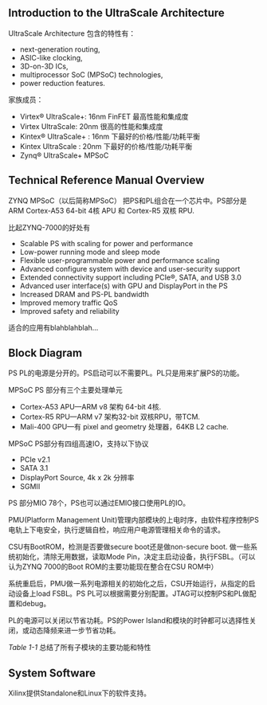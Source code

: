 ## Introduction to the UltraScale Architecture ##

UltraScale Architecture 包含的特性有：
- next-generation routing, 
- ASIC-like clocking, 
- 3D-on-3D ICs, 
- multiprocessor SoC (MPSoC) technologies, 
- power reduction features.

家族成员：
- Virtex® UltraScale+: 16nm FinFET 最高性能和集成度
- Virtex UltraScale: 20nm 很高的性能和集成度
- Kintex® UltraScale+ : 16nm 下最好的价格/性能/功耗平衡
- Kintex UltraScale : 20nm 下最好的价格/性能/功耗平衡
- Zynq® UltraScale+ MPSoC 

## Technical Reference Manual Overview ##
ZYNQ MPSoC（以后简称MPSoC） 把PS和PL组合在一个芯片中。PS部分是ARM Cortex-A53 64-bit 4核 APU 和 Cortex-R5 双核 RPU.

比起ZYNQ-7000的好处有
- Scalable PS with scaling for power and performance
- Low-power running mode and sleep mode
- Flexible user-programmable power and performance scaling
- Advanced configure system with device and user-security support
- Extended connectivity support including PCIe®, SATA, and USB 3.0
- Advanced user interface(s) with GPU and DisplayPort in the PS
- Increased DRAM and PS-PL bandwidth
- Improved memory traffic QoS
- Improved safety and reliability

适合的应用有blahblahblah…

## Block Diagram ##

PS PL的电源是分开的。PS启动可以不需要PL。PL只是用来扩展PS的功能。

MPSoC PS 部分有三个主要处理单元
- Cortex-A53 APU—ARM v8 架构 64-bit 4核.
- Cortex-R5 RPU—ARM v7 架构32-bit 双核RPU，带TCM.
- Mali-400 GPU—有 pixel and 
geometry 处理器，64KB L2 cache.

MPSoC PS部分有四组高速IO，支持以下协议
- PCIe v2.1
- SATA 3.1
- DisplayPort Source, 4k x 2k 分辨率
- SGMII

PS 部分MIO 78个，PS也可以通过EMIO接口使用PL的IO。

PMU(Platform Management Unit)管理内部模块的上电时序，由软件程序控制PS电轨上下电安全，执行逻辑自检，响应用户电源管理相关命令的请求。

CSU有BootROM，检测是否要做secure boot还是做non-secure boot. 做一些系统初始化，清除无用数据，读取Mode Pin，决定主启动设备，执行FSBL。（可以认为ZYNQ 7000的Boot ROM的主要功能现在整合在CSU ROM中）

系统重启后，PMU做一系列电源相关的初始化之后，CSU开始运行，从指定的启动设备上load FSBL。PS PL可以根据需要分别配置。JTAG可以控制PS和PL做配置和debug。

PL的电源可以关闭以节省功耗。PS的Power Island和模块的时钟都可以选择性关闭，或动态降频来进一步节省功耗。

_Table 1-1_ 总结了所有子模块的主要功能和特性


## System Software ##
Xilinx提供Standalone和Linux下的软件支持。


